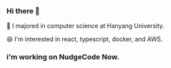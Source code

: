 ### Hi there 👋

:book: I majored in computer science at Hanyang University.


:smile: I'm interested in react, typescript, docker, and AWS.


### i'm working on NudgeCode Now.

<!--
**OdysseyJ/OdysseyJ** is a ✨ _special_ ✨ repository because its `README.md` (this file) appears on your GitHub profile.

Here are some ideas to get you started:

- 🔭 I’m currently working on ...
- 🌱 I’m currently learning ...
- 👯 I’m looking to collaborate on ...
- 🤔 I’m looking for help with ...
- 💬 Ask me about ...
- 📫 How to reach me: ...
- 😄 Pronouns: ...
- ⚡ Fun fact: ...
-->
